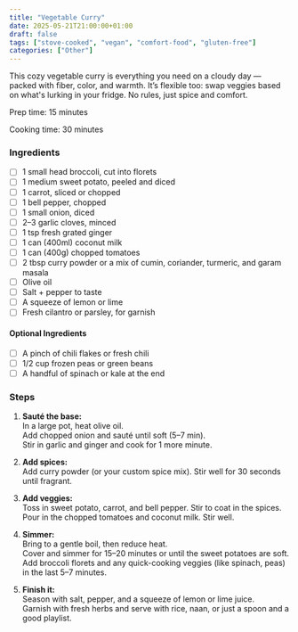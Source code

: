 ```yaml
---
title: "Vegetable Curry"
date: 2025-05-21T21:00:00+01:00
draft: false
tags: ["stove-cooked", "vegan", "comfort-food", "gluten-free"]
categories: ["Other"]
---
```


This cozy vegetable curry is everything you need on a cloudy day — packed with fiber, color, and warmth. It’s flexible too: swap veggies based on what's lurking in your fridge. No rules, just spice and comfort.

<div class="recipe" id="recipe">
Prep time: 15 minutes

Cooking time: 30 minutes

### Ingredients
- [ ] 1 small head broccoli, cut into florets
- [ ] 1 medium sweet potato, peeled and diced
- [ ] 1 carrot, sliced or chopped
- [ ] 1 bell pepper, chopped
- [ ] 1 small onion, diced
- [ ] 2–3 garlic cloves, minced
- [ ] 1 tsp fresh grated ginger
- [ ] 1 can (400ml) coconut milk
- [ ] 1 can (400g) chopped tomatoes
- [ ] 2 tbsp curry powder or a mix of cumin, coriander, turmeric, and garam masala
- [ ] Olive oil
- [ ] Salt + pepper to taste
- [ ] A squeeze of lemon or lime
- [ ] Fresh cilantro or parsley, for garnish

#### Optional Ingredients
- [ ] A pinch of chili flakes or fresh chili
- [ ] 1/2 cup frozen peas or green beans
- [ ] A handful of spinach or kale at the end

### Steps
1. **Sauté the base:**  
   In a large pot, heat olive oil.  
   Add chopped onion and sauté until soft (5–7 min).  
   Stir in garlic and ginger and cook for 1 more minute.

2. **Add spices:**  
   Add curry powder (or your custom spice mix). Stir well for 30 seconds until fragrant.

3. **Add veggies:**  
   Toss in sweet potato, carrot, and bell pepper. Stir to coat in the spices.  
   Pour in the chopped tomatoes and coconut milk. Stir well.

4. **Simmer:**  
   Bring to a gentle boil, then reduce heat.  
   Cover and simmer for 15–20 minutes or until the sweet potatoes are soft.  
   Add broccoli florets and any quick-cooking veggies (like spinach, peas) in the last 5–7 minutes.

5. **Finish it:**  
   Season with salt, pepper, and a squeeze of lemon or lime juice.  
   Garnish with fresh herbs and serve with rice, naan, or just a spoon and a good playlist.

</div>
